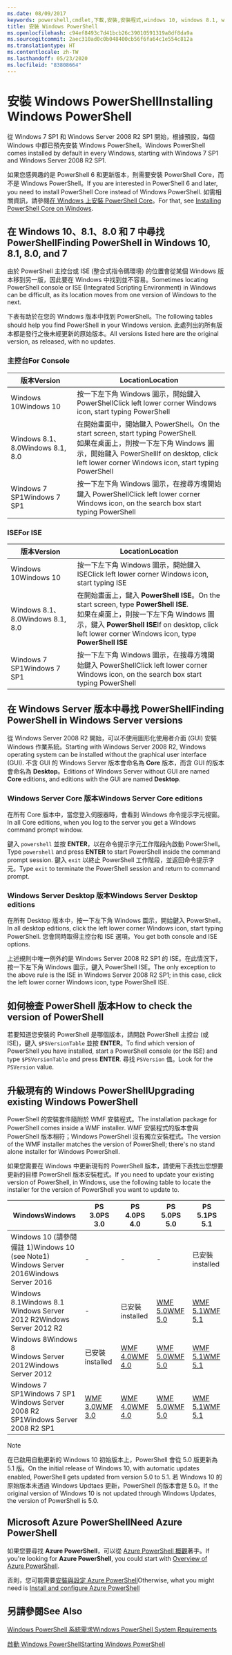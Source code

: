```yaml
---
ms.date: 08/09/2017
keywords: powershell,cmdlet,下載,安裝,安裝程式,windows 10, windows 8.1, windows 8.0,windows 7
title: 安裝 Windows PowerShell
ms.openlocfilehash: c94ef8493c7d41bcb26c39010591319a8df8da9a
ms.sourcegitcommit: 2aec310ad0c0b048400cb56f6fa64c1e554c812a
ms.translationtype: HT
ms.contentlocale: zh-TW
ms.lasthandoff: 05/23/2020
ms.locfileid: "83808664"
---
```

# <a name="installing-windows-powershell"></a><span data-ttu-id="df943-103">安裝 Windows PowerShell</span><span class="sxs-lookup"><span data-stu-id="df943-103">Installing Windows PowerShell</span></span>

<span data-ttu-id="df943-104">從 Windows 7 SP1 和 Windows Server 2008 R2 SP1 開始，根據預設，每個 Windows 中都已預先安裝 Windows PowerShell。</span><span class="sxs-lookup"><span data-stu-id="df943-104">Windows PowerShell comes installed by default in every Windows, starting with Windows 7 SP1 and Windows Server 2008 R2 SP1.</span></span>

<span data-ttu-id="df943-105">如果您感興趣的是 PowerShell 6 和更新版本，則需要安裝 PowerShell Core，而不是 Windows PowerShell。</span><span class="sxs-lookup"><span data-stu-id="df943-105">If you are interested in PowerShell 6 and later, you need to install PowerShell Core instead of Windows PowerShell.</span></span> <span data-ttu-id="df943-106">如需相關資訊，請參閱[在 Windows 上安裝 PowerShell Core](../../install/Installing-PowerShell-Core-on-Windows.md)。</span><span class="sxs-lookup"><span data-stu-id="df943-106">For that, see [Installing PowerShell Core on Windows](../../install/Installing-PowerShell-Core-on-Windows.md).</span></span>

## <a name="finding-powershell-in-windows-10-81-80-and-7"></a><span data-ttu-id="df943-107">在 Windows 10、8.1、8.0 和 7 中尋找 PowerShell</span><span class="sxs-lookup"><span data-stu-id="df943-107">Finding PowerShell in Windows 10, 8.1, 8.0, and 7</span></span>

<span data-ttu-id="df943-108">由於 PowerShell 主控台或 ISE (整合式指令碼環境) 的位置會從某個 Windows 版本移到另一版，因此要在 Windows 中找到並不容易。</span><span class="sxs-lookup"><span data-stu-id="df943-108">Sometimes locating PowerShell console or ISE (Integrated Scripting Environment) in Windows can be difficult, as its location moves from one version of Windows to the next.</span></span>

<span data-ttu-id="df943-109">下表有助於在您的 Windows 版本中找到 PowerShell。</span><span class="sxs-lookup"><span data-stu-id="df943-109">The following tables should help you find PowerShell in your Windows version.</span></span> <span data-ttu-id="df943-110">此處列出的所有版本都是發行之後未經更新的原始版本。</span><span class="sxs-lookup"><span data-stu-id="df943-110">All versions listed here are the original version, as released, with no updates.</span></span>

### <a name="for-console"></a><span data-ttu-id="df943-111">主控台</span><span class="sxs-lookup"><span data-stu-id="df943-111">For Console</span></span>

|     <span data-ttu-id="df943-112">版本</span><span class="sxs-lookup"><span data-stu-id="df943-112">Version</span></span>      |                                                            <span data-ttu-id="df943-113">Location</span><span class="sxs-lookup"><span data-stu-id="df943-113">Location</span></span>                                                            |
| ---------------- | ------------------------------------------------------------------------------------------------------------------------------ |
| <span data-ttu-id="df943-114">Windows 10</span><span class="sxs-lookup"><span data-stu-id="df943-114">Windows 10</span></span>       | <span data-ttu-id="df943-115">按一下左下角 Windows 圖示，開始鍵入 PowerShell</span><span class="sxs-lookup"><span data-stu-id="df943-115">Click left lower corner Windows icon, start typing PowerShell</span></span>                                                                  |
| <span data-ttu-id="df943-116">Windows 8.1、8.0</span><span class="sxs-lookup"><span data-stu-id="df943-116">Windows 8.1, 8.0</span></span> | <span data-ttu-id="df943-117">在開始畫面中，開始鍵入 PowerShell。</span><span class="sxs-lookup"><span data-stu-id="df943-117">On the start screen, start typing PowerShell.</span></span><br/><span data-ttu-id="df943-118">如果在桌面上，則按一下左下角 Windows 圖示，開始鍵入 PowerShell</span><span class="sxs-lookup"><span data-stu-id="df943-118">If on desktop, click left lower corner Windows icon, start typing PowerShell</span></span> |
| <span data-ttu-id="df943-119">Windows 7 SP1</span><span class="sxs-lookup"><span data-stu-id="df943-119">Windows 7 SP1</span></span>    | <span data-ttu-id="df943-120">按一下左下角 Windows 圖示，在搜尋方塊開始鍵入 PowerShell</span><span class="sxs-lookup"><span data-stu-id="df943-120">Click left lower corner Windows icon, on the search box start typing PowerShell</span></span>                                                |

### <a name="for-ise"></a><span data-ttu-id="df943-121">ISE</span><span class="sxs-lookup"><span data-stu-id="df943-121">For ISE</span></span>

|     <span data-ttu-id="df943-122">版本</span><span class="sxs-lookup"><span data-stu-id="df943-122">Version</span></span>      |                                                            <span data-ttu-id="df943-123">Location</span><span class="sxs-lookup"><span data-stu-id="df943-123">Location</span></span>                                                            |
| ---------------- | ------------------------------------------------------------------------------------------------------------------------------ |
| <span data-ttu-id="df943-124">Windows 10</span><span class="sxs-lookup"><span data-stu-id="df943-124">Windows 10</span></span>       | <span data-ttu-id="df943-125">按一下左下角 Windows 圖示，開始鍵入 ISE</span><span class="sxs-lookup"><span data-stu-id="df943-125">Click left lower corner Windows icon, start typing ISE</span></span>                                                                         |
| <span data-ttu-id="df943-126">Windows 8.1、8.0</span><span class="sxs-lookup"><span data-stu-id="df943-126">Windows 8.1, 8.0</span></span> | <span data-ttu-id="df943-127">在開始畫面上，鍵入 **PowerShell ISE**。</span><span class="sxs-lookup"><span data-stu-id="df943-127">On the start screen, type **PowerShell ISE**.</span></span><br/><span data-ttu-id="df943-128">如果在桌面上，則按一下左下角 Windows 圖示，鍵入 **PowerShell ISE**</span><span class="sxs-lookup"><span data-stu-id="df943-128">If on desktop, click left lower corner Windows icon, type **PowerShell ISE**</span></span> |
| <span data-ttu-id="df943-129">Windows 7 SP1</span><span class="sxs-lookup"><span data-stu-id="df943-129">Windows 7 SP1</span></span>    | <span data-ttu-id="df943-130">按一下左下角 Windows 圖示，在搜尋方塊開始鍵入 PowerShell</span><span class="sxs-lookup"><span data-stu-id="df943-130">Click left lower corner Windows icon, on the search box start typing PowerShell</span></span>                                                |

## <a name="finding-powershell-in-windows-server-versions"></a><span data-ttu-id="df943-131">在 Windows Server 版本中尋找 PowerShell</span><span class="sxs-lookup"><span data-stu-id="df943-131">Finding PowerShell in Windows Server versions</span></span>

<span data-ttu-id="df943-132">從 Windows Server 2008 R2 開始，可以不使用圖形化使用者介面 (GUI) 安裝 Windows 作業系統。</span><span class="sxs-lookup"><span data-stu-id="df943-132">Starting with Windows Server 2008 R2, Windows operating system can be installed without the graphical user interface (GUI).</span></span> <span data-ttu-id="df943-133">不含 GUI 的 Windows Server 版本會命名為 **Core** 版本，而含 GUI 的版本會命名為 **Desktop**。</span><span class="sxs-lookup"><span data-stu-id="df943-133">Editions of Windows Server without GUI are named **Core** editions, and editions with the GUI are named **Desktop**.</span></span>

### <a name="windows-server-core-editions"></a><span data-ttu-id="df943-134">Windows Server Core 版本</span><span class="sxs-lookup"><span data-stu-id="df943-134">Windows Server Core editions</span></span>

<span data-ttu-id="df943-135">在所有 Core 版本中，當您登入伺服器時，會看到 Windows 命令提示字元視窗。</span><span class="sxs-lookup"><span data-stu-id="df943-135">In all Core editions, when you log to the server you get a Windows command prompt window.</span></span>

<span data-ttu-id="df943-136">鍵入 `powershell` 並按 **ENTER**，以在命令提示字元工作階段內啟動 PowerShell。</span><span class="sxs-lookup"><span data-stu-id="df943-136">Type `powershell` and press **ENTER** to start PowerShell inside the command prompt session.</span></span> <span data-ttu-id="df943-137">鍵入 `exit` 以終止 PowerShell 工作階段，並返回命令提示字元。</span><span class="sxs-lookup"><span data-stu-id="df943-137">Type `exit` to terminate the PowerShell session and return to command prompt.</span></span>

### <a name="windows-server-desktop-editions"></a><span data-ttu-id="df943-138">Windows Server Desktop 版本</span><span class="sxs-lookup"><span data-stu-id="df943-138">Windows Server Desktop editions</span></span>

<span data-ttu-id="df943-139">在所有 Desktop 版本中，按一下左下角 Windows 圖示，開始鍵入 PowerShell。</span><span class="sxs-lookup"><span data-stu-id="df943-139">In all desktop editions, click the left lower corner Windows icon, start typing PowerShell.</span></span> <span data-ttu-id="df943-140">您會同時取得主控台和 ISE 選項。</span><span class="sxs-lookup"><span data-stu-id="df943-140">You get both console and ISE options.</span></span>

<span data-ttu-id="df943-141">上述規則中唯一例外的是 Windows Server 2008 R2 SP1 的 ISE。在此情況下，按一下左下角 Windows 圖示，鍵入 PowerShell ISE。</span><span class="sxs-lookup"><span data-stu-id="df943-141">The only exception to the above rule is the ISE in Windows Server 2008 R2 SP1; in this case, click the left lower corner Windows icon, type PowerShell ISE.</span></span>

## <a name="how-to-check-the-version-of-powershell"></a><span data-ttu-id="df943-142">如何檢查 PowerShell 版本</span><span class="sxs-lookup"><span data-stu-id="df943-142">How to check the version of PowerShell</span></span>

<span data-ttu-id="df943-143">若要知道您安裝的 PowerShell 是哪個版本，請開啟 PowerShell 主控台 (或 ISE)，鍵入 `$PSVersionTable` 並按 **ENTER**。</span><span class="sxs-lookup"><span data-stu-id="df943-143">To find which version of PowerShell you have installed, start a PowerShell console (or the ISE) and type `$PSVersionTable` and press **ENTER**.</span></span> <span data-ttu-id="df943-144">尋找 `PSVersion` 值。</span><span class="sxs-lookup"><span data-stu-id="df943-144">Look for the `PSVersion` value.</span></span>

## <a name="upgrading-existing-windows-powershell"></a><span data-ttu-id="df943-145">升級現有的 Windows PowerShell</span><span class="sxs-lookup"><span data-stu-id="df943-145">Upgrading existing Windows PowerShell</span></span>

<span data-ttu-id="df943-146">PowerShell 的安裝套件隨附於 WMF 安裝程式。</span><span class="sxs-lookup"><span data-stu-id="df943-146">The installation package for PowerShell comes inside a WMF installer.</span></span> <span data-ttu-id="df943-147">WMF 安裝程式的版本會與 PowerShell 版本相符；Windows PowerShell 沒有獨立安裝程式。</span><span class="sxs-lookup"><span data-stu-id="df943-147">The version of the WMF installer matches the version of PowerShell; there's no stand alone installer for Windows PowerShell.</span></span>

<span data-ttu-id="df943-148">如果您需要在 Windows 中更新現有的 PowerShell 版本，請使用下表找出您想要更新的目標 PowerShell 版本安裝程式。</span><span class="sxs-lookup"><span data-stu-id="df943-148">If you need to update your existing version of PowerShell, in Windows, use the following table to locate the installer for the version of PowerShell you want to update to.</span></span>

|                    <span data-ttu-id="df943-149">Windows</span><span class="sxs-lookup"><span data-stu-id="df943-149">Windows</span></span>                     |                                  <span data-ttu-id="df943-150">PS 3.0</span><span class="sxs-lookup"><span data-stu-id="df943-150">PS 3.0</span></span>                                   |                                  <span data-ttu-id="df943-151">PS 4.0</span><span class="sxs-lookup"><span data-stu-id="df943-151">PS 4.0</span></span>                                   |                                  <span data-ttu-id="df943-152">PS 5.0</span><span class="sxs-lookup"><span data-stu-id="df943-152">PS 5.0</span></span>                                   |                                  <span data-ttu-id="df943-153">PS 5.1</span><span class="sxs-lookup"><span data-stu-id="df943-153">PS 5.1</span></span>                                   |
| ---------------------------------------------- | ------------------------------------------------------------------------- | ------------------------------------------------------------------------- | ------------------------------------------------------------------------- | ------------------------------------------------------------------------- |
| <span data-ttu-id="df943-154">Windows 10 (請參閱備註 1)</span><span class="sxs-lookup"><span data-stu-id="df943-154">Windows 10 (see Note1)</span></span><br/><span data-ttu-id="df943-155">Windows Server 2016</span><span class="sxs-lookup"><span data-stu-id="df943-155">Windows Server 2016</span></span> | -                                                                         | -                                                                         | -                                                                         | <span data-ttu-id="df943-156">已安裝</span><span class="sxs-lookup"><span data-stu-id="df943-156">installed</span></span>                                                                 |
| <span data-ttu-id="df943-157">Windows 8.1</span><span class="sxs-lookup"><span data-stu-id="df943-157">Windows 8.1</span></span><br/><span data-ttu-id="df943-158">Windows Server 2012 R2</span><span class="sxs-lookup"><span data-stu-id="df943-158">Windows Server 2012 R2</span></span>         | -                                                                         | <span data-ttu-id="df943-159">已安裝</span><span class="sxs-lookup"><span data-stu-id="df943-159">installed</span></span>                                                                 | [<span data-ttu-id="df943-160">WMF 5.0</span><span class="sxs-lookup"><span data-stu-id="df943-160">WMF 5.0</span></span>](https://www.microsoft.com/en-us/download/details.aspx?id=50395) | [<span data-ttu-id="df943-161">WMF 5.1</span><span class="sxs-lookup"><span data-stu-id="df943-161">WMF 5.1</span></span>](https://www.microsoft.com/en-us/download/details.aspx?id=54616) |
| <span data-ttu-id="df943-162">Windows 8</span><span class="sxs-lookup"><span data-stu-id="df943-162">Windows 8</span></span><br/><span data-ttu-id="df943-163">Windows Server 2012</span><span class="sxs-lookup"><span data-stu-id="df943-163">Windows Server 2012</span></span>              | <span data-ttu-id="df943-164">已安裝</span><span class="sxs-lookup"><span data-stu-id="df943-164">installed</span></span>                                                                 | [<span data-ttu-id="df943-165">WMF 4.0</span><span class="sxs-lookup"><span data-stu-id="df943-165">WMF 4.0</span></span>](https://www.microsoft.com/en-us/download/details.aspx?id=40855) | [<span data-ttu-id="df943-166">WMF 5.0</span><span class="sxs-lookup"><span data-stu-id="df943-166">WMF 5.0</span></span>](https://www.microsoft.com/en-us/download/details.aspx?id=50395) | [<span data-ttu-id="df943-167">WMF 5.1</span><span class="sxs-lookup"><span data-stu-id="df943-167">WMF 5.1</span></span>](https://www.microsoft.com/en-us/download/details.aspx?id=54616) |
| <span data-ttu-id="df943-168">Windows 7 SP1</span><span class="sxs-lookup"><span data-stu-id="df943-168">Windows 7 SP1</span></span><br/><span data-ttu-id="df943-169">Windows Server 2008 R2 SP1</span><span class="sxs-lookup"><span data-stu-id="df943-169">Windows Server 2008 R2 SP1</span></span>   | [<span data-ttu-id="df943-170">WMF 3.0</span><span class="sxs-lookup"><span data-stu-id="df943-170">WMF 3.0</span></span>](https://www.microsoft.com/en-us/download/details.aspx?id=34595) | [<span data-ttu-id="df943-171">WMF 4.0</span><span class="sxs-lookup"><span data-stu-id="df943-171">WMF 4.0</span></span>](https://www.microsoft.com/en-us/download/details.aspx?id=40855) | [<span data-ttu-id="df943-172">WMF 5.0</span><span class="sxs-lookup"><span data-stu-id="df943-172">WMF 5.0</span></span>](https://www.microsoft.com/en-us/download/details.aspx?id=50395) | [<span data-ttu-id="df943-173">WMF 5.1</span><span class="sxs-lookup"><span data-stu-id="df943-173">WMF 5.1</span></span>](https://www.microsoft.com/en-us/download/details.aspx?id=54616) |

> [!NOTE]
> <span data-ttu-id="df943-174">在已啟用自動更新的 Windows 10 初始版本上，PowerShell 會從 5.0 版更新為 5.1 版。</span><span class="sxs-lookup"><span data-stu-id="df943-174">On the initial release of Windows 10, with automatic updates enabled, PowerShell gets updated from version 5.0 to 5.1.</span></span> <span data-ttu-id="df943-175">若 Windows 10 的原始版本未透過 Windows Updtaes 更新，PowerShell 的版本會是 5.0。</span><span class="sxs-lookup"><span data-stu-id="df943-175">If the original version of Windows 10 is not updated through Windows Updates, the version of PowerShell is 5.0.</span></span>

## <a name="need-azure-powershell"></a><span data-ttu-id="df943-176">Microsoft Azure PowerShell</span><span class="sxs-lookup"><span data-stu-id="df943-176">Need Azure PowerShell</span></span>

<span data-ttu-id="df943-177">如果您要尋找 **Azure PowerShell**，可以從 [Azure PowerShell 概觀](/powershell/azure/overview)著手。</span><span class="sxs-lookup"><span data-stu-id="df943-177">If you're looking for **Azure PowerShell**, you could start with [Overview of Azure PowerShell](/powershell/azure/overview).</span></span>

<span data-ttu-id="df943-178">否則，您可能需要[安裝與設定 Azure PowerShell](/powershell/azure/install-az-ps)</span><span class="sxs-lookup"><span data-stu-id="df943-178">Otherwise, what you might need is [Install and configure Azure PowerShell](/powershell/azure/install-az-ps)</span></span>

## <a name="see-also"></a><span data-ttu-id="df943-179">另請參閱</span><span class="sxs-lookup"><span data-stu-id="df943-179">See Also</span></span>

[<span data-ttu-id="df943-180">Windows PowerShell 系統需求</span><span class="sxs-lookup"><span data-stu-id="df943-180">Windows PowerShell System Requirements</span></span>](Windows-PowerShell-System-Requirements.md)

[<span data-ttu-id="df943-181">啟動 Windows PowerShell</span><span class="sxs-lookup"><span data-stu-id="df943-181">Starting Windows PowerShell</span></span>](../Starting-Windows-PowerShell.md)
